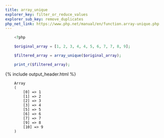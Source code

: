 ```yaml
---
title: array_unique
explorer_key: filter_or_reduce_values
explorer_sub_key: remove_duplicates
php_net_link: https://www.php.net/manual/en/function.array-unique.php
---
```


```php
    <?php

    $original_array = [1, 2, 3, 4, 4, 5, 6, 7, 7, 8, 9];

    $filtered_array = array_unique($original_array);

    print_r($filtered_array);
```

{% include output_header.html %}

```console
    Array
    (
        [0] => 1
        [1] => 2
        [2] => 3
        [3] => 4
        [5] => 5
        [6] => 6
        [7] => 7
        [9] => 8
        [10] => 9
    )
```